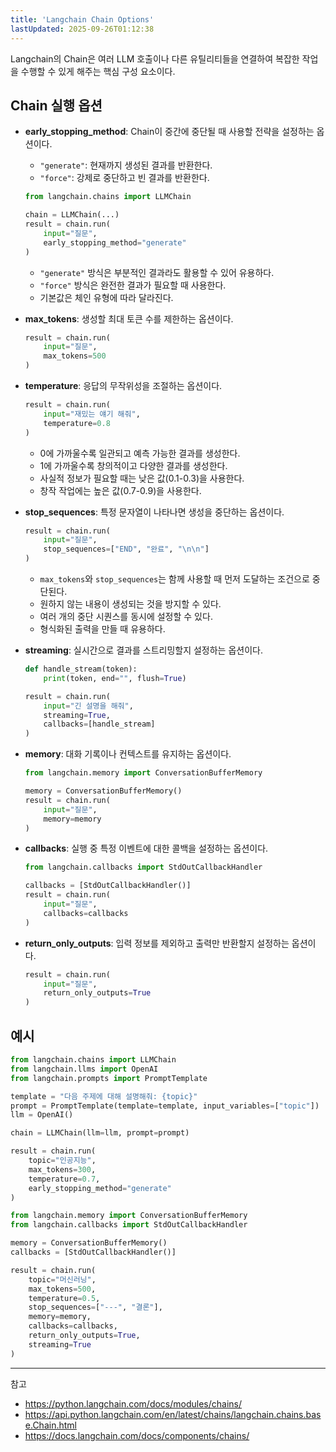 ```yaml
---
title: 'Langchain Chain Options'
lastUpdated: 2025-09-26T01:12:38
---
```

Langchain의 Chain은 여러 LLM 호출이나 다른 유틸리티들을 연결하여 복잡한 작업을 수행할 수 있게 해주는 핵심 구성 요소이다.

## Chain 실행 옵션

- **early_stopping_method**: Chain이 중간에 중단될 때 사용할 전략을 설정하는 옵션이다.
  - `"generate"`: 현재까지 생성된 결과를 반환한다.
  - `"force"`: 강제로 중단하고 빈 결과를 반환한다.
  
  ```python
  from langchain.chains import LLMChain
  
  chain = LLMChain(...)
  result = chain.run(
      input="질문",
      early_stopping_method="generate"
  )
  ```
  
  - `"generate"` 방식은 부분적인 결과라도 활용할 수 있어 유용하다.
  - `"force"` 방식은 완전한 결과가 필요할 때 사용한다.
  - 기본값은 체인 유형에 따라 달라진다.

- **max_tokens**: 생성할 최대 토큰 수를 제한하는 옵션이다.
  
  ```python
  result = chain.run(
      input="질문",
      max_tokens=500
  )
  ```

- **temperature**: 응답의 무작위성을 조절하는 옵션이다.
  
  ```python
  result = chain.run(
      input="재밌는 얘기 해줘",
      temperature=0.8
  )
  ```
  
  - 0에 가까울수록 일관되고 예측 가능한 결과를 생성한다.
  - 1에 가까울수록 창의적이고 다양한 결과를 생성한다.
  - 사실적 정보가 필요할 때는 낮은 값(0.1-0.3)을 사용한다.
  - 창작 작업에는 높은 값(0.7-0.9)을 사용한다.

- **stop_sequences**: 특정 문자열이 나타나면 생성을 중단하는 옵션이다.
  
  ```python
  result = chain.run(
      input="질문",
      stop_sequences=["END", "완료", "\n\n"]
  )
  ```
  
  - `max_tokens`와 `stop_sequences`는 함께 사용할 때 먼저 도달하는 조건으로 중단된다.
  - 원하지 않는 내용이 생성되는 것을 방지할 수 있다.
  - 여러 개의 중단 시퀀스를 동시에 설정할 수 있다.
  - 형식화된 출력을 만들 때 유용하다.

- **streaming**: 실시간으로 결과를 스트리밍할지 설정하는 옵션이다.
  
  ```python
  def handle_stream(token):
      print(token, end="", flush=True)
  
  result = chain.run(
      input="긴 설명을 해줘",
      streaming=True,
      callbacks=[handle_stream]
  )
  ```

- **memory**: 대화 기록이나 컨텍스트를 유지하는 옵션이다.
  
  ```python
  from langchain.memory import ConversationBufferMemory
  
  memory = ConversationBufferMemory()
  result = chain.run(
      input="질문",
      memory=memory
  )
  ```

- **callbacks**: 실행 중 특정 이벤트에 대한 콜백을 설정하는 옵션이다.
  
  ```python
  from langchain.callbacks import StdOutCallbackHandler
  
  callbacks = [StdOutCallbackHandler()]
  result = chain.run(
      input="질문",
      callbacks=callbacks
  )
  ```

- **return_only_outputs**: 입력 정보를 제외하고 출력만 반환할지 설정하는 옵션이다.
  
  ```python
  result = chain.run(
      input="질문",
      return_only_outputs=True
  )
  ```

## 예시

```python
from langchain.chains import LLMChain
from langchain.llms import OpenAI
from langchain.prompts import PromptTemplate

template = "다음 주제에 대해 설명해줘: {topic}"
prompt = PromptTemplate(template=template, input_variables=["topic"])
llm = OpenAI()

chain = LLMChain(llm=llm, prompt=prompt)

result = chain.run(
    topic="인공지능",
    max_tokens=300,
    temperature=0.7,
    early_stopping_method="generate"
)

from langchain.memory import ConversationBufferMemory
from langchain.callbacks import StdOutCallbackHandler

memory = ConversationBufferMemory()
callbacks = [StdOutCallbackHandler()]

result = chain.run(
    topic="머신러닝",
    max_tokens=500,
    temperature=0.5,
    stop_sequences=["---", "결론"],
    memory=memory,
    callbacks=callbacks,
    return_only_outputs=True,
    streaming=True
)
```

---
참고

- <https://python.langchain.com/docs/modules/chains/>
- <https://api.python.langchain.com/en/latest/chains/langchain.chains.base.Chain.html>
- <https://docs.langchain.com/docs/components/chains/>
